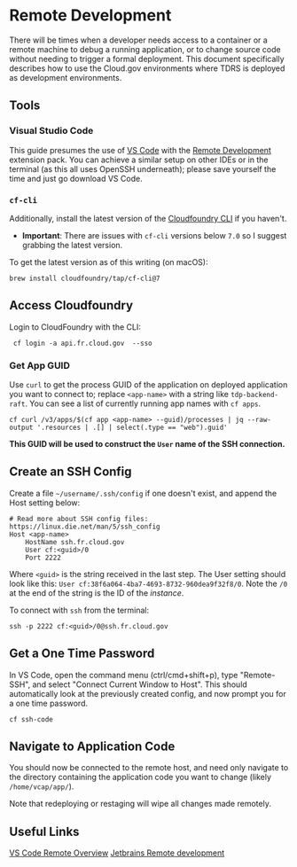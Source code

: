 # Remote Development

There will be times when a developer needs access to a container or a remote machine to debug a running application, or to change source code without needing to trigger a formal deployment. This document specifically describes how to use the Cloud.gov environments where TDRS is deployed as development environments.

## Tools

### Visual Studio Code
This guide presumes the use of [VS Code](https://code.visualstudio.com/) with the [Remote Development](https://marketplace.visualstudio.com/items?itemName=ms-vscode-remote.vscode-remote-extensionpack) extension pack. You can achieve a similar setup on other IDEs or in the terminal (as this all uses OpenSSH underneath); please save yourself the time and just go download VS Code.

### **`cf-cli`**
Additionally, install the latest version of the  [Cloudfoundry CLI](https://docs.cloudfoundry.org/cf-cli/install-go-cli.html) if you haven't.

- **Important**: There are issues with `cf-cli` versions below `7.0` so I suggest grabbing the latest version.

To get the latest version as of this writing (on macOS):

```shell
brew install cloudfoundry/tap/cf-cli@7
```

## Access Cloudfoundry

Login to CloudFoundry with the CLI:

```shell
 cf login -a api.fr.cloud.gov  --sso
```

### Get App GUID

Use `curl` to get the process GUID of the application on deployed application you want to connect to; replace `<app-name>` with a string like `tdp-backend-raft`. You can see a list of currently running app names with `cf apps`.

```shell
cf curl /v3/apps/$(cf app <app-name> --guid)/processes | jq --raw-output '.resources | .[] | select(.type == "web").guid'
```

**This GUID will be used to construct the `User` name of the SSH connection.** 

## Create an SSH Config

Create a file `~/username/.ssh/config` if one doesn't exist, and append the Host setting below:

```
# Read more about SSH config files: https://linux.die.net/man/5/ssh_config
Host <app-name>
    HostName ssh.fr.cloud.gov
    User cf:<guid>/0
    Port 2222
```

Where `<guid>` is the string received in the last step. The User setting should look like this: `User cf:38f6a064-4ba7-4693-8732-960dea9f32f8/0`. Note the `/0` at the end of the string is the ID of the *instance*.

To connect with `ssh` from the terminal:

```shell
ssh -p 2222 cf:<guid>/0@ssh.fr.cloud.gov
```

## Get a One Time Password

In VS Code, open the command menu (ctrl/cmd+shift+p), type "Remote-SSH", and select "Connect Current Window to Host". This should automatically look at the previously created config, and now prompt you for a one time password.

```shell
cf ssh-code
```

## Navigate to Application Code

You should now be connected to the remote host, and need only navigate to the directory containing the application code you want to change (likely `/home/vcap/app/`).

Note that redeploying or restaging will wipe all changes made remotely.

## Useful Links

[VS Code Remote Overview](https://code.visualstudio.com/docs/remote/remote-overview)
[Jetbrains Remote development](https://www.jetbrains.com/help/idea/remote-development-starting-page.html)
